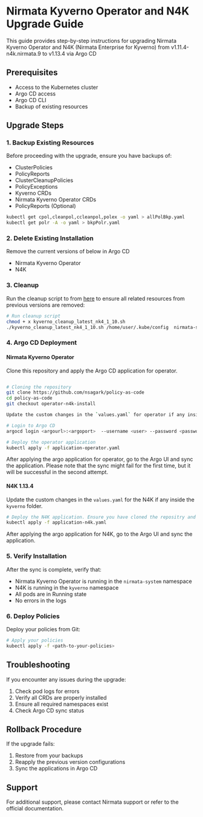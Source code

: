 # Nirmata Kyverno Operator and N4K Upgrade Guide

This guide provides step-by-step instructions for upgrading Nirmata Kyverno Operator and N4K (Nirmata Enterprise for Kyverno) from v1.11.4-n4k.nirmata.9 to v1.13.4 via Argo CD

## Prerequisites

- Access to the Kubernetes cluster
- Argo CD access
- Argo CD CLI 
- Backup of existing resources

## Upgrade Steps

### 1. Backup Existing Resources

Before proceeding with the upgrade, ensure you have backups of:
- ClusterPolicies
- PolicyReports
- ClusterCleanupPolicies
- PolicyExceptions
- Kyverno CRDs
- Nirmata Kyverno Operator CRDs
- PolicyReports (Optional)


```bash
kubectl get cpol,cleanpol,ccleanpol,polex -o yaml > allPolBkp.yaml
kubectl get polr -A -o yaml > bkpPolr.yaml
```

### 2. Delete Existing Installation

Remove the current versions of below in Argo CD
- Nirmata Kyverno Operator
- N4K

### 3. Cleanup

Run the cleanup script to from [here](https://github.com/nirmata/nirmata-scripts/tree/main/kyverno_nirmata_cleaunp_new) to ensure all related resources from previous versions are removed:
```bash
# Run cleanup script
chmod + x kyverno_cleanup_latest_nk4_1_10.sh
./kyverno_cleanup_latest_nk4_1_10.sh /home/user/.kube/config  nirmata-system nirmata-kyverno-operator kyverno
```

### 4. Argo CD Deployment
#### Nirmata Kyverno Operator

Clone this repository and apply the Argo CD application for operator.
```bash

# Cloning the repository
git clone https://github.com/nsagark/policy-as-code
cd policy-as-code
git checkout operator-n4k-install

Update the custom changes in the `values.yaml` for operator if any inside the `nirmata-kyverno-operator` folder.

# Login to Argo CD
argocd login <argourl>:<argoport>  --username <user> --password <password> --insecure  # e.g. argocd login 127.0.0.1:8080 --username admin --password password123 --insecure

# Deploy the operator application
kubectl apply -f application-operator.yaml


```
After applying the argo application for operator, go to the Argo UI and sync the application. Please note that the sync might fail for the first time, but it will be successful in the second attempt. 

#### N4K 1.13.4

Update the custom changes in the `values.yaml` for the N4K if any inside the `kyverno` folder.

```bash
# Deploy the N4K application. Ensure you have cloned the repositry and in the right branch/folder.
kubectl apply -f application-n4k.yaml
```

After applying the argo application for N4K, go to the Argo UI and sync the application. 


### 5. Verify Installation

After the sync is complete, verify that:
- Nirmata Kyverno Operator is running in the `nirmata-system` namespace
- N4K is running in the `kyverno` namespace
- All pods are in Running state
- No errors in the logs

### 6. Deploy Policies

Deploy your policies from Git:
```bash
# Apply your policies
kubectl apply -f <path-to-your-policies>
```

## Troubleshooting

If you encounter any issues during the upgrade:
1. Check pod logs for errors
2. Verify all CRDs are properly installed
3. Ensure all required namespaces exist
4. Check Argo CD sync status

## Rollback Procedure

If the upgrade fails:
1. Restore from your backups
2. Reapply the previous version configurations
3. Sync the applications in Argo CD

## Support

For additional support, please contact Nirmata support or refer to the official documentation. 

